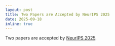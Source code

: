 ```yaml
---
layout: post
title: Two Papers are Accepted by NeurIPS 2025
date: 2025-09-18 
inline: true
---
```


Two papers are accepted by [NeurIPS 2025](https://neurips.cc/Conferences/2025).
